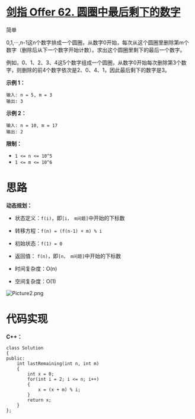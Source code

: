 # [剑指 Offer 62. 圆圈中最后剩下的数字](https://leetcode.cn/problems/yuan-quan-zhong-zui-hou-sheng-xia-de-shu-zi-lcof/)

简单



0,1,···,n-1这n个数字排成一个圆圈，从数字0开始，每次从这个圆圈里删除第m个数字（删除后从下一个数字开始计数）。求出这个圆圈里剩下的最后一个数字。

例如，0、1、2、3、4这5个数字组成一个圆圈，从数字0开始每次删除第3个数字，则删除的前4个数字依次是2、0、4、1，因此最后剩下的数字是3。

 

**示例 1：**

```
输入: n = 5, m = 3
输出: 3
```

**示例 2：**

```
输入: n = 10, m = 17
输出: 2
```

 

**限制：**

- `1 <= n <= 10^5`
- `1 <= m <= 10^6`



# 思路

**动态规划：**

- 状态定义：`f(i)`，即`[i， m问题]`中开始的下标数
- 转移方程：`f(n) = (f(n-1) + m) % i`
- 初始状态：`f(1) = 0`
- 返回值： `f(n)`，即`[n， m问题]`中开始的下标数

- 时间复杂度：O(n)
- 空间复杂度：O(1)

![Picture2.png](https://angela-typora.oss-cn-guangzhou.aliyuncs.com/typora/1613584667-AQpTlK-Picture2.png)



# 代码实现

**C++：**

```
class Solution
{
public:
    int lastRemaining(int n, int m)
    {
        int x = 0;
        for(int i = 2; i <= n; i++)
        {
            x = (x + m) % i;
        }
        return x;
    }
};
```

